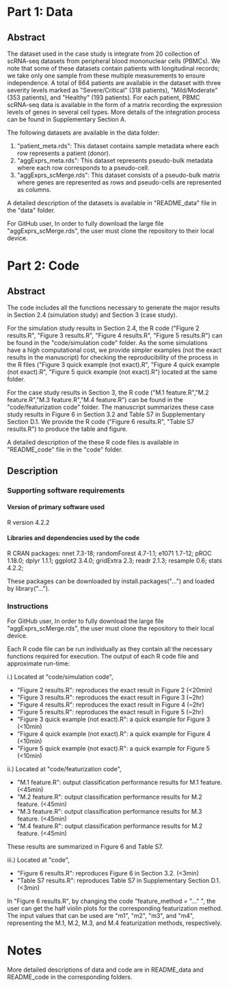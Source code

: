 # Part 1: Data

## Abstract

The dataset used in the case study is integrate from 20 collection of scRNA-seq datasets from peripheral blood mononuclear cells (PBMCs).   We note that some of these datasets contain patients with longitudinal records; we take only one sample from these multiple measurements to ensure independence. A total of 864 patients are available in the dataset  with three severity levels marked as "Severe/Critical" (318 patients), "Mild/Moderate" (353 patients), and "Healthy" (193 patients). For each patient, PBMC scRNA-seq data is available in the form of a matrix recording the expression levels of genes in several cell types. More details of the integration process can be found in Supplementary Section A. 

The following datasets are available in the data folder:

1. "patient_meta.rds": This dataset contains sample metadata where each row represents a patient (donor). 
2. "aggExprs_meta.rds": This dataset represents pseudo-bulk metadata where each row corresponds to a pseudo-cell. 
3. "aggExprs_scMerge.rds": This dataset consists of a pseudo-bulk matrix where genes are represented as rows and pseudo-cells are represented as columns. 

A detailed description of the datasets is available in "README_data" file in the "data" folder.

For GitHub user, In order to fully download the large file "aggExprs_scMerge.rds", the user must clone the repository to their local device.


# Part 2: Code

## Abstract



The code includes all the functions necessary to generate the major results in Section 2.4 (simulation study) and Section 3 (case study). 

For the simulation study results in Section 2.4, the R code ("Figure 2 results.R", "Figure 3 results.R", "Figure 4 results.R", "Figure 5 results.R") can be found in the "code/simulation code" folder. As the some simulations have a high computational cost, we provide simpler examples (not the exact results in the manuscript) for checking the reproducibility of the process in the R files ("Figure 3 quick example (not exact).R", "Figure 4 quick example (not exact).R", "Figure 5 quick example (not exact).R") located at the same folder.

For the case study results in Section 3, the R code ("M.1 feature.R","M.2 feature.R","M.3 feature.R","M.4 feature.R") can be found in the "code/featurization code" folder. The manuscript summarizes these case study results in Figure 6 in Section 3.2 and Table S7 in Supplementary Section D.1. We provide the R code ("Figure 6 results.R", "Table S7 results.R") to produce the table and figure.  

A detailed description of the these R code files is available in "README_code" file in the "code" folder.


## Description

### Supporting software requirements

#### Version of primary software used

R version 4.2.2

#### Libraries and dependencies used by the code

R CRAN packages:
nnet 7.3-18;
randomForest 4.7-1.1;
e1071 1.7-12;
pROC 1.18.0;
dplyr 1.1.1;
ggplot2 3.4.0;
gridExtra 2.3;
readr 2.1.3;
resample 0.6;
stats 4.2.2;

These packages can be downloaded by install.packages("...") and loaded by library("...").


### Instructions

<!--
Describe how to use the materials provided to reproduce analyses in the manuscript. Additional details can be provided in file(s) accompanying the reproducibility materials. If no workflow is provided, please state this and say why (e.g., if the paper contains no computational work).
-->
For GitHub user, In order to fully download the large file "aggExprs_scMerge.rds", the user must clone the repository to their local device.

Each R code file can be run individually as they contain all the necessary functions required for execution. The output of each R code file and approximate run-time:

  i.) Located at "code/simulation code",

  * "Figure 2 results.R": reproduces the exact result in Figure 2 (<20min)
  * "Figure 3 results.R": reproduces the exact result in Figure 3 (~2hr)
  * "Figure 4 results.R": reproduces the exact result in Figure 4 (~2hr)
  * "Figure 5 results.R": reproduces the exact result in Figure 5 (~2hr)
  * "Figure 3 quick example (not exact).R": a quick example for Figure 3 (<10min)
  * "Figure 4 quick example (not exact).R": a quick example for Figure 4 (<10min)
  * "Figure 5 quick example (not exact).R": a quick example for Figure 5 (<10min)


  ii.) Located at "code/featurization code",
  
  * "M.1 feature.R": output classification performance results for M.1 feature. (<45min)
  * "M.2 feature.R": output classification performance results for M.2 feature. (<45min)
  * "M.3 feature.R": output classification performance results for M.3 feature. (<45min)
  * "M.4 feature.R": output classification performance results for M.2 feature. (<45min)
  
  These results are summarized in Figure 6 and Table S7.

  iii.) Located at "code",
  
  * "Figure 6 results.R": reproduces Figure 6 in Section 3.2. (<3min)
  * "Table S7 results.R": reproduces Table S7 in Supplementary Section D.1. (<3min)
  
  In "Figure 6 results.R", by changing the code "feature_method = "..." ", the user can get the half violin plots for the corresponding featurization method. 
The input values that can be used are "m1", "m2", "m3", and "m4", representing the M.1, M.2, M.3, and M.4 featurization methods, respectively. 


# Notes 
More detailed descriptions of data and code are in README_data and README_code in the corresponding folders.
